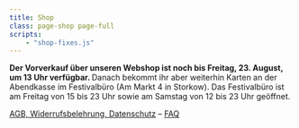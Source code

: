 ```yaml
---
title: Shop
class: page-shop page-full
scripts:
    - "shop-fixes.js"
---
```


<strong>Der Vorverkauf über unseren Webshop ist noch bis Freitag, 23. August, um 13 Uhr verfügbar. </strong> Danach bekommt ihr aber weiterhin Karten an der Abendkasse im Festivalbüro (Am Markt 4 in Storkow). Das Festivalbüro ist am Freitag von 15 bis 23 Uhr sowie am Samstag von 12 bis 23 Uhr geöffnet.

[AGB, Widerrufsbelehrung, Datenschutz](https://shop.alinaelumr.de/alinaelumr/2019/page/agb-datenschutz/) – [FAQ](https://shop.alinaelumr.de/alinaelumr/2019/page/faq/)

<pretix-widget event="https://shop.alinaelumr.de/alinaelumr/2019/"></pretix-widget>
